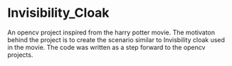 # Invisibility_Cloak

An opencv project inspired from the harry potter movie. The motivaton behind the project is to create the scenario similar to Invisbility cloak used in the movie. The code was written as a step forward to the opencv projects.

